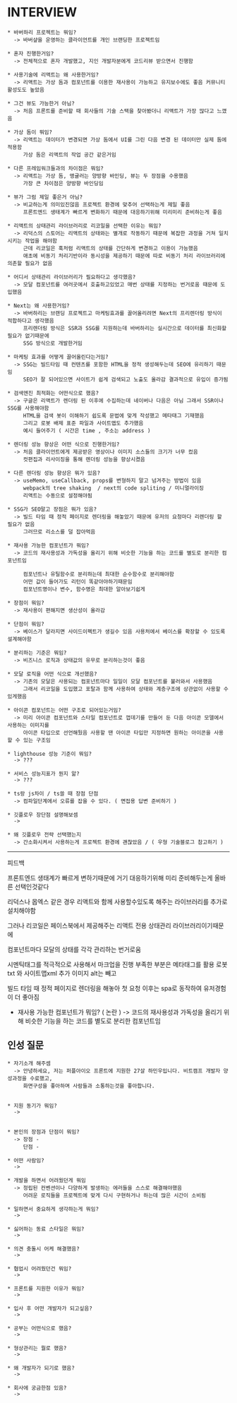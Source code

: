 INTERVIEW
===

    * 바버하리 프로젝트는 뭐임?
      -> 바버샾을 운영하는 클라이언트를 개인 브랜딩한 프로젝트임

    * 혼자 진행한거임?
      -> 전체적으로 혼자 개발했고, 지인 개발자분에게 코드리뷰 받으면서 진행함

    * 사용기술에 리액트는 왜 사용한거임?
      -> 리액트는 가상 돔과 컴포넌트를 이용한 재사용이 가능하고 유지보수에도 좋음 커뮤니티 활성도도 높았음

    * 그건 뷰도 가능한거 아님?
      -> 처음 프론트를 준비할 때 회사들의 기술 스택을 찾아봤더니 리액트가 가장 많다고 느꼈음
 
    * 가상 돔이 뭐임?
      -> 리액트는 데이터가 변경되면 가상 돔에서 UI를 그린 다음 변경 된 데이터만 실제 돔에 적용함
         가상 돔은 리액트의 작업 공간 같은거임

    * 다른 프레임워크들과의 차이점은 뭐임?
      -> 리액트는 가상 돔, 앵귤러는 양방향 바인딩, 뷰는 두 장점을 수용했음
         가장 큰 차이점은 양방향 바인딩임

    * 뷰가 그럼 제일 좋은거 아님?
      -> 비교하는게 의미있진않음 프로젝트 환경에 맞추어 선택하는게 제일 좋음
         프론트엔드 생태계가 빠르게 변화하기 때문에 대응하기위해 미리미리 준비하는게 좋음

    * 리액트의 상태관리 라이브러리로 리코일을 선택한 이유는 뭐임?
      -> 리덕스의 스토어는 리액트의 상태와는 별개로 작동하기 때문에 복잡한 과정을 거쳐 일치시키는 작업을 해야함
         근데 리코일은 훅처럼 리액트의 상태를 간단하게 변경하고 이용이 가능했음
         애초에 비동기 처리기반이라 동시성을 제공하기 때문에 따로 비동기 처리 라이브러리에 의존할 필요가 없음

    * 어디서 상태관리 라이브러리가 필요하다고 생각했음?
      -> 모달 컴포넌트를 여러곳에서 호출하고있었고 매번 상태를 지정하는 번거로움 때문에 도입했음

    * Next는 왜 사용한거임?
      -> 바버하리는 브랜딩 프로젝트고 마케팅효과를 끌어올리려면 Next의 프리렌더링 방식이 적합하다고 생각했음
         프리렌더링 방식은 SSR과 SSG를 지원하는데 바버하리는 실시간으로 데이터를 최신화할 필요가 없기때문에
         SSG 방식으로 개발한거임

    * 마케팅 효과를 어떻게 끌어올린다는거임?
      -> SSG는 빌드타임 때 컨텐츠를 포함한 HTML을 정적 생성해두는데 SEO에 유리하기 때문임
         SEO가 잘 되어있으면 사이트가 쉽게 검색되고 노출도 올라감 결과적으로 유입이 증가됨

    * 검색엔진 최적화는 어떤식으로 했음?
      -> 구글은 리액트가 렌더링 된 이후에 수집하는데 네이버나 다음은 아님 그래서 SSR이나 SSG를 사용해야함
         HTML을 검색 봇이 이해하기 쉽도록 문법에 맞게 작성했고 메타태그 기재했음
         그리고 로봇 배제 표준 파일과 사이트맵도 추가했음
         예시 들어주기 ( 시간은 time , 주소는 address )

    * 렌더링 성능 향상은 어떤 식으로 진행한거임?
      -> 처음 클라이언트에게 제공받은 영상이나 이미지 소스들의 크기가 너무 컸음
         컷편집과 리사이징을 통해 렌더링 성능을 향상시켰음

    * 다른 렌더링 성능 향상은 뭐가 있음?
      -> useMemo, useCallback, props를 변형하지 말고 넘겨주는 방법이 있음
         webpack의 tree shaking  / next의 code spliting / 미니멀라이징 
         리액트는 수동으로 설정해야됨 

    * SSG가 SEO말고 장점은 뭐가 있음?
      -> 빌드 타임 때 정적 페이지로 렌더링을 해놓았기 때문에 유저의 요청마다 리렌더링 할 필요가 없음
         그러므로 리소스를 덜 잡아먹음

    * 재사용 가능한 컴포넌트가 뭐임?
      -> 코드의 재사용성과 가독성을 올리기 위해 비슷한 기능을 하는 코드를 별도로 분리한 컴포넌트임

         컴포넌트나 유틸함수로 분리하는데 최대한 순수함수로 분리해야함
         어떤 값이 들어가도 리턴이 똑같아야하기때문임
         컴포넌트명이나 변수, 함수명은 최대한 알아보기쉽게

    * 장점이 뭐임?
      -> 재사용이 편해지면 생산성이 올라감 

    * 단점이 뭐임?
      -> 베이스가 달라지면 사이드이펙트가 생길수 있음 사용처에서 베이스를 확장할 수 있도록 설계해야함

    * 분리하는 기준은 뭐임?
      -> 비즈니스 로직과 상태값의 유무로 분리하는것이 좋음 

    * 모달 로직을 어떤 식으로 개선했음?
      -> 기존의 모달은 사용되는 컴포넌트마다 일일이 모달 컴포넌트를 불러와서 사용했음
         그래서 리코일을 도입했고 포탈과 함께 사용하여 상태와 계층구조에 상관없이 사용할 수 있게했음

    * 아이콘 컴포넌트는 어떤 구조로 되어있는거임?
      -> 미리 아이콘 컴포넌트와 스타일 컴포넌트로 껍데기를 만들어 둔 다음 아이콘 모델에서 사용하는 이미지를
         아이콘 타입으로 선언해뒀음 사용할 땐 아이콘 타입만 지정하면 원하는 아이콘을 사용 할 수 있는 구조임

    * lighthouse 성능 기준이 뭐임?
      -> ???

    * 서비스 성능지표가 뭔지 앎?
      -> ???

    * ts랑 js차이 / ts쓸 때 장점 단점
      -> 컴파일단계에서 오류를 잡을 수 있다. ( 면접용 답변 준비하기 )

    * 깃플로우 장단점 설명해보셈 
      -> 

    * 왜 깃플로우 전략 선택했는지
      -> 간소화시켜서 사용하는게 프로젝트 환경에 괜찮았음 / ( 우형 기술블로그 참고하기 )

----

피드백

프론트엔드 생태계가 빠르게 변하기때문에 거기 대응하기위해 미리 준비해두는게 올바른 선택인것같다

리덕스나 몹엑스 같은 경우 리액트와 함께 사용할수있도록 해주는 라이브러리를 추가로 설치해야함

그러나 리코일은 페이스북에서 제공해주는 리액트 전용 상태관리 라이브러리이기때문에

컴포넌트마다 모달의 상태를 각각 관리하는 번거로움

시멘틱태그를 적극적으로 사용해서 마크업을 진행 부족한 부분은 메타태그를 활용
로봇txt 와 사이트맵xml 추가 이미지 alt는 빼고

빌드 타임 때 정적 페이지로 렌더링을 해놓아 첫 요청 이후는 spa로 동작하여 유저경험이 더 좋아짐

* 재사용 가능한 컴포넌트가 뭐임? ( 논란 )
  -> 코드의 재사용성과 가독성을 올리기 위해 비슷한 기능을 하는 코드를 별도로 분리한 컴포넌트임

인성 질문
----

    * 자기소개 해주셈
      -> 안녕하세요, 저는 퍼플아이오 프론트에 지원한 27살 하민우입니다. 비트캠프 개발자 양성과정을 수료했고,
         화면구성을 좋아하며 사람들과 소통하는것을 좋아합니다.


    * 지원 동기가 뭐임?
      -> 


    * 본인의 장점과 단점이 뭐임?
      -> 장점 - 
         단점 -

    * 어떤 사람임?
      ->

    * 개발을 하면서 어려웠던게 뭐임
      -> 정립된 컨벤션이나 다양하게 발생하는 에러들을 스스로 해결해야했음
         어려운 로직들을 프로젝트에 맞게 다시 구현하거나 하는데 많은 시간이 소비됨

    * 일하면서 중요하게 생각하는게 뭐임?
      -> 

    * 싫어하는 동료 스타일은 뭐임?
      ->

    * 의견 충돌시 어케 해결했음?
      ->

    * 협업시 어려웠던건 뭐임?
      ->

    * 프론트를 지원한 이유가 뭐임?
      ->

    * 입사 후 어떤 개발자가 되고싶음?
      ->

    * 공부는 어떤식으로 했음?
      ->

    * 형상관리는 뭘로 했음?
      ->

    * 왜 개발자가 되기로 했음?
      -> 

    * 회사에 궁금한점 있음?
      ->

